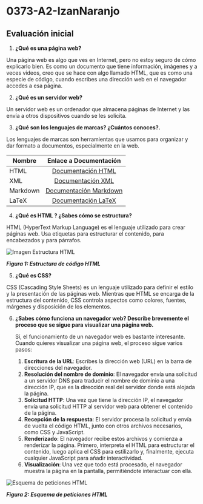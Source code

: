 # 0373-A2-IzanNaranjo
## Evaluación inicial

1. __¿Qué es una página web?__

Una página web es algo que ves en Internet, pero no estoy seguro de cómo explicarlo bien. Es como un documento que tiene información, imágenes y a veces videos, creo que se hace con algo llamado HTML, que es como una especie de código, cuando escribes una dirección web en el navegador accedes a esa página.

2. __¿Qué es un servidor web?__

Un servidor web es un ordenador que almacena páginas de Internet y las envía a otros dispositivos cuando se les solicita. 

3. __¿Qué son los lenguajes de marcas? ¿Cuántos conoces?.__

Los lenguajes de marcas son herramientas que usamos para organizar y dar formato a documentos, especialmente en la web.

| Nombre | Enlace a Documentación |
| --------------------------------|:-----------------------------------:|
| HTML | [Documentación HTML](https://developer.mozilla.org/es/docs/Web/HTML) |
|XML | [Documentación XML](https://www.w3.org/TR/xml/) |
| Markdown | [Documentación Markdown](https://www.markdownguide.org/) |
| LaTeX | [Documentación LaTeX](https://ondiz.github.io/cursoLatex/Contenido/01.Introduccion.html) |

4. __¿Qué es HTML ? ¿Sabes cómo se estructura?__

HTML (HyperText Markup Language) es el lenguaje utilizado para crear páginas web. Usa etiquetas para estructurar el contenido, para encabezados y para párrafos.

![Imagen Estructura HTML](https://github.com/IzanN23/0373-A2-IzanNaranjo?tab=readme-ov-file "Titulo opcional")

**_Figura 1: Estructura de código HTML_**

5. __¿Qué es CSS?__

CSS (Cascading Style Sheets) es un lenguaje utilizado para definir el estilo y la presentación de las páginas web. Mientras que HTML se encarga de la estructura del contenido, CSS controla aspectos como colores, fuentes, márgenes y disposición de los elementos.

6. __¿Sabes cómo funciona un navegador web? Describe brevemente el proceso que se sigue para visualizar una página web.__

    Sí, el funcionamiento de un navegador web es bastante interesante. Cuando quieres visualizar una página web, el proceso sigue varios pasos:
    1. __Escritura de la URL__: Escribes la dirección web (URL) en la barra de direcciones del navegador.
    2. **Resolución del nombre de dominio**: El navegador envía una solicitud a un servidor DNS para traducir el nombre de dominio a una dirección IP, que es la dirección real del servidor donde está alojada la página.
    3. **Solicitud HTTP**: Una vez que tiene la dirección IP, el navegador envía una solicitud HTTP al servidor web para obtener el contenido de la página.
    4. **Recepción de la respuesta**: El servidor procesa la solicitud y envía de vuelta el código HTML, junto con otros archivos necesarios, como CSS y JavaScript.
    5. **Renderizado**: El navegador recibe estos archivos y comienza a renderizar la página. Primero, interpreta el HTML para estructurar el contenido, luego aplica el CSS para estilizarlo y, finalmente, ejecuta cualquier JavaScript para añadir interactividad.
    6. **Visualización**: Una vez que todo está procesado, el navegador muestra la página en la pantalla, permitiéndote interactuar con ella.

![Esquema de peticiones HTML](https://github.com/IzanN23/0373-A2-IzanNaranjo?tab=readme-ov-file "Titulo opcional")

**_Figura 2: Esquema de peticiones HTML_**